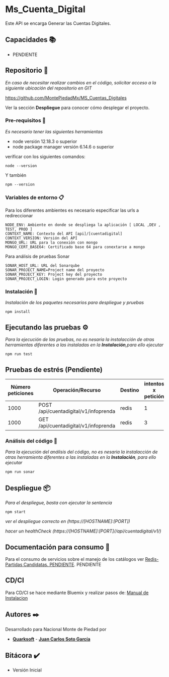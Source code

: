 # Ms_Cuenta_Digital

Este API se encarga Generar las Cuentas Digitales.

## Capacidades :books:

- PENDIENTE


## Repositorio 🚀

_En caso de necesitar realizar cambios en el código, solicitar acceso a la siguiente ubicación del repositorio en GIT_

 https://github.com/MontePiedadMx/MS_Cuentas_Digitales

Ver la sección **Despliegue** para conocer cómo desplegar el proyecto.

### Pre-requisitos :bookmark_tabs:

_Es necesario tener las siguientes herramientas_

- node versión 12.18.3 o superior
- node package manager versión 6.14.6 o superior

verificar con los siguientes comandos:

```
node --version
```

Y también

```
npm --version
```

### Variables de entorno :clipboard:

Para los diferentes ambientes es necesario especificar las urls a redireccionar

```
NODE_ENV: Ambiente en donde se despliega la aplicación [ LOCAL ,DEV , TEST, PROD ]
CONTEXT_NAME: Contexto del API [api]/[cuentadigital]
CONTEXT_VERSION: Versión del API
MONGO_URL: URL para la conexión con mongo
MONGO_CERT_BASE64: Certificado base 64 para conextarse a mongo
```

Para análisis de pruebas Sonar

```
SONAR_HOST_URL: URL del Sonarqube
SONAR_PROJECT_NAME=Project name del proyecto
SONAR_PROJECT_KEY: Project key del proyecto
SONAR_PROJECT_LOGIN: Login generado para este proyecto
```


### Instalación :wrench:

_Instalación de los paquetes necesarios para despliegue y pruebas_

```
npm install
```

## Ejecutando las pruebas ⚙️

_Para la ejecución de las pruebas, no es nesaria la instalacción de otras herramientas diferentes a las instaladas en la **Instalación**,para ello ejecutar_

```
npm run test

```
## Pruebas de estrés (Pendiente)
|Número peticiones | Operación/Recurso |Destino | intentos x petición |Tiempo Minimo | Tiempo Maximo|Tiempo Medio
| ----------- | ----------- | ----------- | ----------- | ----------- | ----------- |----------- |
| 1000 |POST /api/cuentadigital/v1/infoprenda | redis | 1 |470 ms | 4.6 s| 2s |
| 1000 |GET /api/cuentadigital/v1/infoprenda | redis | 3 |387 ms | 5.4 s | 2.1s |

### Análisis del código :nut_and_bolt:

_Para la ejecución del análisis del código, no es nesaria la instalacción de otras herramienta diferentes a las instaladas en la **Instalación**, para ello ejecutar_

```
npm run sonar
```

## Despliegue :package:

_Para el despliegue, basta con ejecutar la sentencia_

```
npm start
```

_ver el despliegue correcto en (https://[HOSTNAME]:[PORT])_

_hacer un healthCheck (https://[HOSTNAME]:[PORT]//api/cuentadigital/v1/)_

## Documentación para consumo :book:

Para el consumo de servicios sobre el manejo de los catálogos ver [Redis-Partidas Candidatas. PENDIENTE](https://msclientredis.docs.apiary.io/). PENDIENTE

## CD/CI

Para CD/CI se hace mediante Bluemix y realizar pasos de: [Manual de Instalacion](*)

## Autores :black_nib:

Desarrollado para Nacional Monte de Piedad por

* [**Quarksoft**](<(https://quarksoft.net/)>) - [**Juan Carlos Soto García**](jsoto@quarksoft.net)

## Bitácora :heavy_check_mark:
- Versión Inicial
